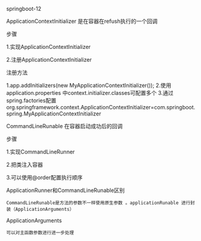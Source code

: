 springboot-12

ApplicationContextInitializer 是在容器在refush执行的一个回调

步骤

 1.实现ApplicationContextInitializer
 
 2.注册ApplicationContextInitializer
 
 
注册方法

1.app.addInitializers(new MyApplicationContextInitializer());
2.使用application.properties 中context.initializer.classes可配置多个
3.通过spring.factories配置org.springframework.context.ApplicationContextInitializer=com.springboot.spring.MyApplicationContextInitializer 

CommandLineRunable  在容器启动成功后的回调

步骤

  1.实现CommandLineRunner
  
  2.把类注入容器
  
  3.可以使用@order配置执行顺序
  
  
ApplicationRunner和CommandLineRunable区别

    CommandLineRunable是方法的参数不一样使用原生参数 。applicationRunable 进行封装（ApplicationArguments）
 
ApplicationArguments  

    可以对主函数参数进行进一步处理
 
   
  